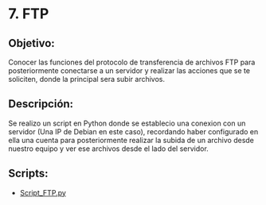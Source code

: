 # 7. FTP

## Objetivo:
Conocer las funciones del protocolo de transferencia de archivos FTP para posteriormente conectarse a un servidor y realizar las acciones que se te soliciten, donde la principal sera subir archivos.

## Descripción:
Se realizo un script en Python donde se establecio una conexion con un servidor (Una IP de Debian en este caso), recordando haber configurado en ella una cuenta para posteriormente realizar la subida de un archivo desde nuestro equipo y ver ese archivos desde el lado del servidor.

## Scripts:
* [Script_FTP.py](https://github.com/Lavso-Itro/PIA-LAB-PC/blob/1b1fcf46a219f1249eef6b7bdb0ed07f3b2f14af/FTP/Script_FTP.py)
